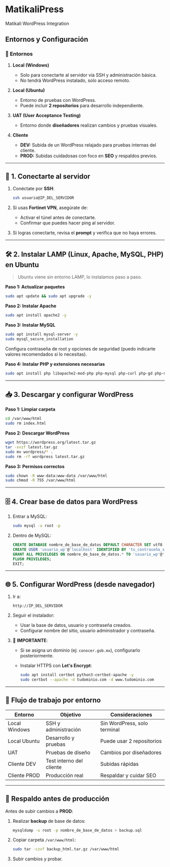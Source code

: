 # MatikaliPress
Matikali WordPress Integration

## Entornos y Configuración

### 📌 Entornos

1. **Local (Windows)**  
   - Solo para conectarte al servidor vía SSH y administración básica.  
   - No tendrá WordPress instalado, solo acceso remoto.  

2. **Local (Ubuntu)**  
   - Entorno de pruebas con WordPress.  
   - Puede incluir **2 repositorios** para desarrollo independiente.  

3. **UAT (User Acceptance Testing)**  
   - Entorno donde **diseñadores** realizan cambios y pruebas visuales.  

4. **Cliente**
   - **DEV:** Subida de un WordPress relajado para pruebas internas del cliente.  
   - **PROD:** Subidas cuidadosas con foco en **SEO** y respaldos previos.  

---

## 🔑 1. Conectarte al servidor

1. Conéctate por **SSH**:

   ```bash
   ssh usuario@IP_DEL_SERVIDOR

2. Si usas **Fortinet VPN**, asegúrate de:

   * Activar el túnel antes de conectarte.
   * Confirmar que puedes hacer ping al servidor.

3. Si logras conectarte, revisa el **prompt** y verifica que no haya errores.

---

## 🛠 2. Instalar LAMP (Linux, Apache, MySQL, PHP) en Ubuntu

> Ubuntu viene sin entorno LAMP, lo instalamos paso a paso.

**Paso 1: Actualizar paquetes**

```bash
sudo apt update && sudo apt upgrade -y
```

**Paso 2: Instalar Apache**

```bash
sudo apt install apache2 -y
```

**Paso 3: Instalar MySQL**

```bash
sudo apt install mysql-server -y
sudo mysql_secure_installation
```

Configura contraseña de root y opciones de seguridad (puedo indicarte valores recomendados si lo necesitas).

**Paso 4: Instalar PHP y extensiones necesarias**

```bash
sudo apt install php libapache2-mod-php php-mysql php-curl php-gd php-mbstring php-xml php-xmlrpc php-zip -y
```

---

## 📥 3. Descargar y configurar WordPress

**Paso 1: Limpiar carpeta**

```bash
cd /var/www/html
sudo rm index.html
```

**Paso 2: Descargar WordPress**

```bash
wget https://wordpress.org/latest.tar.gz
tar -xvzf latest.tar.gz
sudo mv wordpress/* .
sudo rm -rf wordpress latest.tar.gz
```

**Paso 3: Permisos correctos**

```bash
sudo chown -R www-data:www-data /var/www/html
sudo chmod -R 755 /var/www/html
```

---

## 🗄 4. Crear base de datos para WordPress

1. Entrar a MySQL:

   ```bash
   sudo mysql -u root -p
   ```

2. Dentro de MySQL:

   ```sql
   CREATE DATABASE nombre_de_base_de_datos DEFAULT CHARACTER SET utf8 COLLATE utf8_unicode_ci;
   CREATE USER 'usuario_wp'@'localhost' IDENTIFIED BY 'tu_contraseña_segura';
   GRANT ALL PRIVILEGES ON nombre_de_base_de_datos.* TO 'usuario_wp'@'localhost';
   FLUSH PRIVILEGES;
   EXIT;
   ```

---

## 🌐 5. Configurar WordPress (desde navegador)

1. Ir a:

   ```
   http://IP_DEL_SERVIDOR
   ```

2. Seguir el instalador:

   * Usar la base de datos, usuario y contraseña creados.
   * Configurar nombre del sitio, usuario administrador y contraseña.

3. 🚨 **IMPORTANTE**:

   * Si se asigna un dominio (ej: `conocer.gob.mx`), configurarlo posteriormente.
   * Instalar HTTPS con **Let's Encrypt**:

     ```bash
     sudo apt install certbot python3-certbot-apache -y
     sudo certbot --apache -d tudominio.com -d www.tudominio.com
     ```

---

## 📂 Flujo de trabajo por entorno

| Entorno       | Objetivo                 | Consideraciones              |
| ------------- | ------------------------ | ---------------------------- |
| Local Windows | SSH y administración     | Sin WordPress, solo terminal |
| Local Ubuntu  | Desarrollo y pruebas     | Puede usar 2 repositorios    |
| UAT           | Pruebas de diseño        | Cambios por diseñadores      |
| Cliente DEV   | Test interno del cliente | Subidas rápidas              |
| Cliente PROD  | Producción real          | Respaldar y cuidar SEO       |

---

## 💾 Respaldo antes de producción

Antes de subir cambios a **PROD**:

1. Realizar **backup** de base de datos:

   ```bash
   mysqldump -u root -p nombre_de_base_de_datos > backup.sql
   ```
2. Copiar carpeta `/var/www/html`:

   ```bash
   sudo tar -czvf backup_html.tar.gz /var/www/html
   ```
3. Subir cambios y probar.
